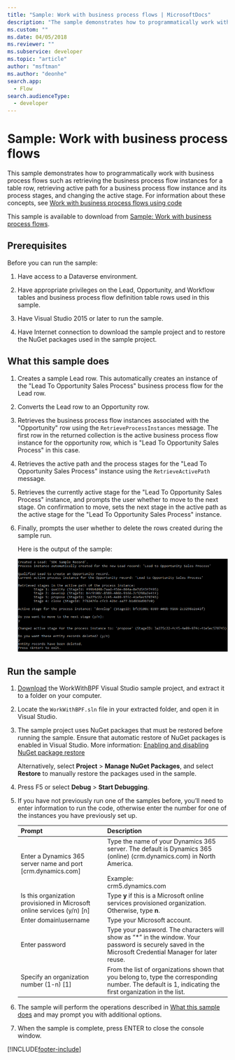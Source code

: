 ```yaml
---
title: "Sample: Work with business process flows | MicrosoftDocs"
description: "The sample demonstrates how to programmatically work with business process flows such as retrieving the business process flow instances for a table row, retrieving active path for a business process flow instance and its process stages, and changing the active stage."
ms.custom: ""
ms.date: 04/05/2018
ms.reviewer: ""
ms.subservice: developer
ms.topic: "article"
author: "msftman"
ms.author: "deonhe"
search.app: 
  - Flow
search.audienceType: 
  - developer
---
```

# Sample: Work with business process flows

This sample demonstrates how to programmatically work with business process flows such as retrieving the business process flow instances for a table row, retrieving active path for a business process flow instance and its process stages, and changing the active stage. For information about these concepts, see [Work with business process flows using code](business-process-flows-code.md)  

 This sample is available to download from [Sample: Work with business process flows](https://go.microsoft.com/fwlink/p/?LinkId=846108).  

<a name="BKMK_Prerequisites"></a>   
## Prerequisites  
 Before you can run the sample:  

1. Have access to a Dataverse environment.  

2. Have appropriate privileges on the Lead, Opportunity, and Workflow tables and business process flow definition table rows used in this sample.  

3. Have Visual Studio 2015 or later to run the sample.  

4. Have Internet connection to download the sample project and to restore the NuGet packages used in the sample project.  

<a name="BKMK_WhatThisSampleDoes"></a>   
## What this sample does  

1.  Creates a sample Lead row. This automatically creates an instance of the "Lead To Opportunity Sales Process" business process flow for the Lead row.  

2.  Converts the Lead row to an Opportunity row.  


4.  Retrieves the business process flow instances associated with the "Opportunity" row using the `RetrieveProcessInstances` message. The first row in the returned collection is the active business process flow instance for the opportunity row, which is "Lead To Opportunity Sales Process" in this case.  

5.  Retrieves the active path and the process stages for the "Lead To Opportunity Sales Process" instance using the `RetrieveActivePath` message.  

6.  Retrieves the currently active stage for the "Lead To Opportunity Sales Process" instance, and prompts the user whether to move to the next stage. On confirmation to move, sets the next stage in the active path as the active stage for the "Lead To Opportunity Sales Process" instance.  

7.  Finally, prompts the user whether to delete the rows created during the sample run.  

     Here is the output of the sample:  

    ![Sample output.](media/work-with-bpf-sample-output.png "Sample output")  

<a name="BKMK_runSample"></a>   
## Run the sample  

1. [Download](https://go.microsoft.com/fwlink/p/?LinkId=846108) the WorkWithBPF Visual Studio sample project, and extract it to a folder on your computer.  

2. Locate the `WorkWithBPF.sln` file in your extracted folder, and open it in Visual Studio.  

3. The sample project uses NuGet packages that must be restored before running the sample. Ensure that automatic restore of NuGet packages is enabled in Visual Studio. More information: [Enabling and disabling NuGet package restore](/nuget/consume-packages/package-restore)  

    Alternatively, select **Project** > **Manage NuGet Packages**, and select **Restore** to manually restore the packages used in the sample.  

4. Press F5 or select **Debug** > **Start Debugging**.  

5. If you have not previously run one of the  samples before, you’ll need to enter information to run the code, otherwise enter the number for one of the instances you have previously set up.  


   |                                 Prompt                                  |                                                                                             Description                                                                                             |
   |-------------------------------------------------------------------------|-----------------------------------------------------------------------------------------------------------------------------------------------------------------------------------------------------|
   |      Enter a Dynamics 365 server name and port [crm.dynamics.com]       | Type the name of your Dynamics 365 server. The default is Dynamics 365 (online)  (crm.dynamics.com) in North America.<br /><br /> Example: <br />crm5.dynamics.com |
   | Is this organization provisioned in Microsoft online services (y/n) [n] |                                                 Type **y** if this is a Microsoft online services provisioned organization. Otherwise, type **n**.                                                  |
   |                          Enter domain\username                          |                                                                                    Type your Microsoft account.                                                                                     |
   |                             Enter password                              |                      Type your password. The characters will show as “\*” in the window. Your password is securely saved in the Microsoft Credential Manager for later reuse.                       |
   |                Specify an organization number (1-n) [1]                 |                      From the list of organizations shown that you belong to, type the corresponding number. The default is 1, indicating the first organization in the list.                       |


6. The sample will perform the operations described in [What this sample does](#what-this-sample-does) and may prompt you with additional options.  

7. When the sample is complete, press ENTER to close the console window.  



[!INCLUDE[footer-include](../includes/footer-banner.md)]

